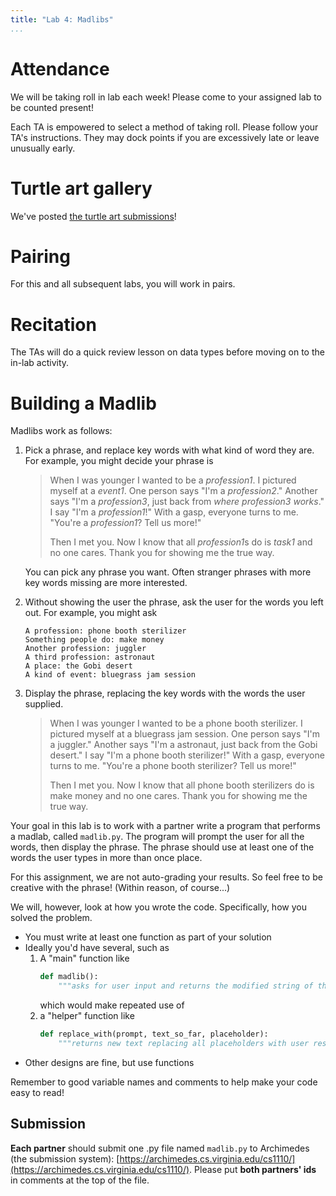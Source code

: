 ```yaml
---
title: "Lab 4: Madlibs"
...
```


# Attendance

We will be taking roll in lab each week! Please come to your assigned lab to be counted present!

Each TA is empowered to select a method of taking roll.
Please follow your TA's instructions.
They may dock points if you  are excessively late or leave unusually early.

# Turtle art gallery

We've posted <a href="turtleart/" target="_blank">the turtle art submissions</a>!

# Pairing

For this and all subsequent labs, you will work in pairs.

# Recitation

The TAs will do a quick review lesson on data types before moving on to
the in-lab activity.

# Building a Madlib

Madlibs work as follows:

1.  Pick a phrase, and replace key words with what kind of word they are.
    For example, you might decide your phrase is
    
    > When I was younger I wanted to be a *profession1*. I pictured myself at a *event1*.  One person says "I'm a *profession2*." Another says "I'm a *profession3*, just back from *where profession3 works*."  I say "I'm a *profession1*!" With a gasp, everyone turns to me.  "You're a *profession1*?  Tell us more!"
    >
    > Then I met you. Now I know that all *profession1*s do is *task1* and no one cares.  Thank you for showing me the true way.
    
    You can pick any phrase you want.
    Often stranger phrases with more key words missing are more interested.
    
1.  Without showing the user the phrase, ask the user for the words you left out.
    For example, you might ask
    
        A profession: phone booth sterilizer
        Something people do: make money
        Another profession: juggler
        A third profession: astronaut
        A place: the Gobi desert
        A kind of event: bluegrass jam session
        
1.  Display the phrase, replacing the key words with the words the user supplied.

    > When I was younger I wanted to be a phone booth sterilizer. I pictured myself at a bluegrass jam session.  One person says "I'm a juggler." Another says "I'm a astronaut, just back from the Gobi desert."  I say "I'm a phone booth sterilizer!" With a gasp, everyone turns to me.  "You're a phone booth sterilizer?  Tell us more!"
    >
    > Then I met you. Now I know that all phone booth sterilizers do is make money and no one cares.  Thank you for showing me the true way.
   
Your goal in this lab is to work with a partner write a program that performs a madlab,
called `madlib.py`.
The program will prompt the user for all the words, then display the phrase.
The phrase should use at least one of the words the user types in more than once place.

For this assignment, we are not auto-grading your results.
So feel free to be creative with the phrase! (Within reason, of course...)

We will, however, look at how you wrote the code.
Specifically, how you solved the problem.

-   You must write at least one function as part of your solution
-   Ideally you'd have several, such as
    1.  A "main" function like
        ````python
        def madlib():
            """asks for user input and returns the modified string of the full phrase"""
        ````
        which would make repeated use of
    1.  a "helper" function like
        ````python
        def replace_with(prompt, text_so_far, placeholder):
            """returns new text replacing all placeholders with user response to prompt"""
        ````
-   Other designs are fine, but use functions

Remember to good variable names and comments to help make your code easy to read!

## Submission

**Each partner** should submit one .py file named `madlib.py` to Archimedes (the submission system):
[https://archimedes.cs.virginia.edu/cs1110/](https://archimedes.cs.virginia.edu/cs1110/).
Please put **both partners' ids** in comments at the top of the file.

